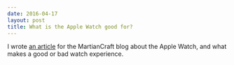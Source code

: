 ```yaml
--- 
date: 2016-04-17
layout: post
title: What is the Apple Watch good for?
--- 
```


I wrote [an article](http://martiancraft.com/blog/2016/04/apple-watch-good/) for the MartianCraft blog about the Apple Watch, and what makes a good or bad watch experience.
